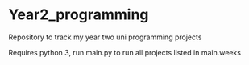 Year2_programming
=================

Repository to track my year two uni programming projects

Requires python 3, run main.py to run all projects listed in main.weeks
